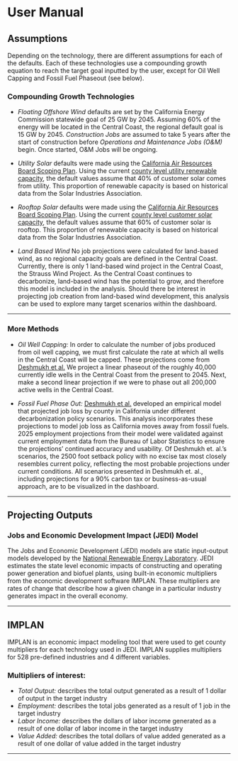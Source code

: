 # User Manual 

## Assumptions

Depending on the technology, there are different assumptions for each of the defaults. Each of these technologies use a compounding growth equation to reach the target goal inputted by the user, except for Oil Well Capping and Fossil Fuel Phaseout (see below).

### Compounding Growth Technologies

- *Floating Offshore Wind* defaults are set by the California Energy Commission statewide goal of 25 GW by 2045. Assuming 60% of the energy will be located in the Central Coast, the regional default goal is 15 GW by 2045. *Construction Jobs* are assumed to take 5 years after the start of construction before *Operations and Maintenance Jobs (O&M)* begin. Once started, O&M Jobs will be ongoing.
- *Utility Solar* defaults were made using the [California Air Resources Board Scoping Plan](https://ww2.arb.ca.gov/sites/default/files/2023-04/2022-sp.pdf). Using the current [county level utility renewable capacity](https://gis-california.opendata.arcgis.com/documents/0e04286d36a04acc82978f946c4fcdc3/about), the default values assume that 40% of customer solar comes from utility. This proportion of renewable capacity is based on historical data from the Solar Industries Association.

- *Rooftop Solar* defaults were made using the [California Air Resources Board Scoping Plan](https://ww2.arb.ca.gov/sites/default/files/2023-04/2022-sp.pdf). Using the current [county level customer solar capacity](https://www.californiadgstats.ca.gov/charts/), the default values assume that 60% of customer solar is rooftop. This proportion of renewable capacity is based on historical data from the Solar Industries Association.

- *Land Based Wind* No job projections were calculated for land-based wind, as no regional capacity goals are defined in the Central Coast. Currently, there is only 1 land-based wind project in the Central Coast, the Strauss Wind Project. As the Central Coast continues to decarbonize, land-based wind has the potential to grow, and therefore this model is included in the analysis. Should there be interest in projecting job creation from land-based wind development, this analysis can be used to explore many target scenarios within the dashboard. 

---

### More Methods
- *Oil Well Capping:* In order to calculate the number of jobs produced from oil well capping, we must first calculate the rate at which all wells in the Central Coast will be capped. These projections come from [Deshmukh et al.](https://asu.elsevierpure.com/en/publications/equitable-low-carbon-transition-pathways-for-californias-oil-extr) We project a linear phaseout of the roughly 40,000 currently idle wells in the Central Coast from the present to 2045. Next, make a second linear projection if we were to phase out all 200,000 active wells in the Central Coast. 

- *Fossil Fuel Phase Out:* [Deshmukh et al.](https://asu.elsevierpure.com/en/publications/equitable-low-carbon-transition-pathways-for-californias-oil-extr) developed an empirical model that projected job loss by county in California under different decarbonization policy scenarios. This analysis incorporates these projections to model job loss as California moves away from fossil fuels. 2025 employment projections from their model were validated against current employment data from the Bureau of Labor Statistics to ensure the projections’ continued accuracy and usability. Of Deshmukh et. al.’s scenarios, the 2500 foot setback policy with no excise tax most closely resembles current policy, reflecting the most probable projections under current conditions. All scenarios presented in Deshmukh et. al., including projections for a 90% carbon tax or business-as-usual approach, are to be visualized in the dashboard.

---
## Projecting Outputs

### Jobs and Economic Development Impact (JEDI) Model

The Jobs and Economic Development (JEDI) models are static input-output models developed by the [National Renewable Energy Laboratory](https://www.nrel.gov/analysis/jedi/models). JEDI estimates the state level economic impacts of constructing and operating power generation and biofuel plants, using built-in economic multipliers from the economic development software IMPLAN. These multipliers are rates of change that describe how a given change in a particular industry generates impact in the overall economy. 

---
## IMPLAN

IMPLAN is an economic impact modeling tool that were used to get county multipliers for each technology used in JEDI. IMPLAN supplies multipliers for 528 pre-defined industries and 4 different variables.

### Multipliers of interest: 
- *Total Output:* describes the total output generated as a result of 1 dollar of output in the target industry
- *Employment:* describes the total jobs generated as a result of 1 job in the target industry
- *Labor Income:* describes the dollars of labor income generated as a result of one dollar of labor income in the target industry
- *Value Added:* describes the total dollars of value added generated as a result of one dollar of value added in the target industry

---


